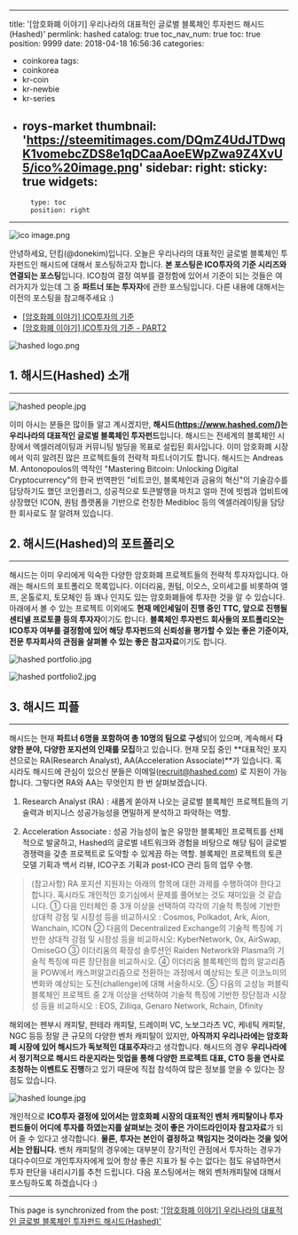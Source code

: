 
---
title: '[암호화폐 이야기] 우리나라의 대표적인 글로벌 블록체인 투자펀드 해시드(Hashed)'
permlink: hashed
catalog: true
toc_nav_num: true
toc: true
position: 9999
date: 2018-04-18 16:56:36
categories:
- coinkorea
tags:
- coinkorea
- kr-coin
- kr-newbie
- kr-series
- roys-market
thumbnail: 'https://steemitimages.com/DQmZ4UdJTDwqK1vomebcZDS8e1qDCaaAoeEWpZwa9Z4XvU5/ico%20image.png'
sidebar:
    right:
        sticky: true
widgets:
    -
        type: toc
        position: right
---


![ico image.png](https://steemitimages.com/DQmZ4UdJTDwqK1vomebcZDS8e1qDCaaAoeEWpZwa9Z4XvU5/ico%20image.png)

안녕하세요, 던킴(@donekim)입니다.  오늘은 우리나라의 대표적인 글로벌 블록체인 투자펀드인 해시드에 대해서 포스팅하고자 합니다. **본 포스팅은 ICO투자의 기준 시리즈와 연결되는 포스팅**입니다. ICO참여 결정 여부를 결정함에 있어서 기준이 되는 것들은 여러가지가 있는데 그 중 **파트너 또는 투자자**에 관한 포스팅입니다. 다른 내용에 대해서는 이전의 포스팅을 참고해주세요 :)

- [[암호화폐 이야기] ICO투자의 기준](https://steemit.com/hellocrypto/@donekim/ico)
- [[암호화폐 이야기] ICO투자의 기준 - PART2](https://steemit.com/coinkorea/@donekim/ico-part2)




![hashed logo.png](https://steemitimages.com/DQmPJNQasLkgZex1g4pfyEuNVuEdheiCF3uN4rEQTGkst36/hashed%20logo.png)





## 1. 해시드(Hashed) 소개
***

![hashed people.jpg](https://steemitimages.com/DQmSy2tnfx91EEVpWMMvgHCHLpk929UgWGz5q3597ha69Hq/hashed%20people.jpg)


이미 아시는 분들은 많이들 알고 계시겠지만, **해시드(https://www.hashed.com/)는 우리나라의 대표적인 글로벌 블록체인 투자펀드**입니다. 해시드는 전세계의 블록체인 시장에서 엑셀러레이팅과 커뮤니팅 빌딩을 목표로 설립된 회사입니다. 이미 암호화폐 시장에서 익히 알려진 많은 프로젝트들의 전략적 파트너이기도 합니다. 해시드는 Andreas M. Antonopoulos의 역작인 "Mastering Bitcoin: Unlocking Digital Cryptocurrency"의 한국 번역판인 "비트코인, 블록체인과 금융의 혁신"의 기술감수를 담당하기도 했던 코인플러그, 성공적으로 토큰발행을 마치고 얼마 전에 빗썸과 업비트에 상장했던 ICON, 퀀텀 플랫폼을 기반으로 런칭한 Medibloc 등의 엑셀러레이팅을 담당한 회사로도 잘 알려져 있습니다. 


## 2. 해시드(Hashed)의 포트폴리오
***

해시드는 이미 우리에게 익숙한 다양한 암호화폐 프로젝트들의 전략적 투자자입니다. 아래는 해시드의 포트폴리오 목록입니다. 이더리움, 퀀텀, 이오스, 오미세고를 비롯하여 엘프, 온톨로지, 토모체인 등 꽤나 인지도 있는 암호화폐들에 투자한 것을 알 수 있습니다. 아래에서 볼 수 있는 프로젝트 이외에도 **현재 메인세일이 진행 중인 TTC,  앞으로 진행될 센티넬 프로토콜 등의 투자자**이기도 합니다. **블록체인 투자펀드 회사들의 포트폴리오는 ICO투자 여부를 결정함에 있어 해당 투자펀드의 신뢰성을 평가할 수 있는 좋은 기준이자, 전문 투자회사의 관점을 살펴볼 수 있는 좋은 참고자료**이기도 합니다.

![hashed portfolio.jpg](https://steemitimages.com/DQmf7N9eYRZgVSk8VxcfuC6Vn9778e6WbREtzJDHQ5PBA4u/hashed%20portfolio.jpg)

![hashed portfolio2.jpg](https://steemitimages.com/DQmcKML8KF3dRC4YXrfg5KcGq1M2UZVDeLpB7bzjbkhheSe/hashed%20portfolio2.jpg)


## 3. 해시드 피플
***

해시드는 현재 **파트너 6명을 포함하여 총 10명의 팀으로 구성**되어 있으며, 계속해서 **다양한 분야, 다양한 포지션의 인재를 모집**하고 있습니다. 현재 모집 중인 **대표적인 포지션으로는 RA(Research Analyst), AA(Acceleration Associate)**가 있습니다. 혹시라도 해시드에 관심이 있으신 분들은 이메일(recruit@hashed.com) 로 지원이 가능합니다.  그렇다면 RA와 AA는 무엇인지 한 번 살펴보겠습니다.


1) Research Analyst (RA) : 새롭게 쏟아져 나오는 글로벌 블록체인 프로젝트들의 기술력과 비지니스 성공가능성을 면밀하게 분석하고 파악하는 역할. 

2) Acceleration Associate : 성공 가능성이 높은 유망한 블록체인 프로젝트를 선제적으로 발굴하고, Hashed의 글로벌 네트워크와 경험을 바탕으로 해당 팀이 글로벌 경쟁력을 갖춘 프로젝트로 도약할 수 있게끔 하는 역할. 블록체인 프로젝트의 토큰모델 기획과 백서 리뷰, ICO구조 기획과 post-ICO 관리 등의 업무 수행.


> (참고사항) RA 포지션 지원자는 아래의 항목에 대한 과제를 수행하여야 한다고 합니다. 혹시라도 개인적인 호기심에서 문제를 풀어보는 것도 재미있을 것 같습니다.
① 다음 인터체인 중 3개 이상을 선택하여 각각의 기술적 특징에 기반한 상대적 강점 및 시장성 등을 비교하시오 : Cosmos, Polkadot, Ark, Aion, Wanchain, ICON
② 다음의 Decentralized Exchange의 기술적 특징에 기반한 상대적 강점 및 시장성 등을 비교하시오: KyberNetwork, 0x, AirSwap, OmiseGO
③ 이더리움의 확장성 솔루션인 Raiden Network와 Plasma의 기술적 특징에 따른 장단점을 비교하시오.
④ 이더리움 블록체인의 합의 알고리즘을 POW에서 캐스퍼알고리즘으로 전환하는 과정에서 예상되는 토큰 이코노미의 변화와 예상되는 도전(challenge)에 대해 서술하시오.
⑤ 다음의 고성능 퍼블릭 블록체인 프로젝트 중 2개 이상을 선택하여 기술적 특징에 기반한 장단점과 시장성 등을 비교하시오 : EOS, Zilliqa, Genaro Network, Rchain, Dfinity



해외에는 펜부시 캐피탈, 판테라 캐피탈, 드레이퍼 VC, 노보그라츠 VC, 케네틱 캐피탈, NGC 등등 정말 큰 규모의 다양한 벤처 캐피탈이 있지만, **아직까지 우리나라에는 암호화폐 시장에 있어 해시드가 독보적인 대표주자**라고 생각합니다. 해시드의 경우 **우리나라에서 정기적으로 해시드 라운지라는 밋업을 통해 다양한 프로젝트 대표, CTO 등을 연사로 초청하는 이벤트도 진행**하고 있기 때문에 직접 참석하여 많은 정보를 얻을 수 있다는 장점도 있습니다.

![hashed lounge.jpg](https://steemitimages.com/DQmSGk5AY6q8UzeRQmgehxASvKwFCu9Vvhhm9TVvejHe8uZ/hashed%20lounge.jpg)


개인적으로 **ICO투자 결정에 있어서는 암호화폐 시장의 대표적인 벤처 캐피탈이나 투자펀드들이 어디에 투자를 하였는지를 살펴보는 것이 좋은 가이드라인이자 참고자료**가 되어 줄 수 있다고 생각합니다. **물론, 투자는 본인이 결정하고 책임지는 것이라는 것을 잊어서는 안됩니다.** 벤처 캐피탈의 경우에는 대부분이 장기적인 관점에서 투자하는 경우가 대다수이므로 개인투자자에게 있어 항상 좋은 지표가 될 수는 없다는 점도 유념하면서 투자 판단을 내리시기를 추천 드립니다. 다음 포스팅에서는 해외 벤처캐피탈에 대해서 포스팅하도록 하겠습니다 :)

- - -

This page is synchronized from the post: ['[암호화폐 이야기] 우리나라의 대표적인 글로벌 블록체인 투자펀드 해시드(Hashed)'](https://steemit.com/@donekim/hashed)
